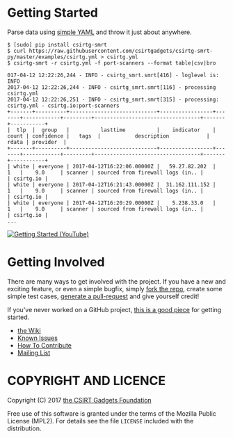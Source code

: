 # Getting Started
Parse data using [simple YAML](https://github.com/csirtgadgets/csirtg-smrt-py/wiki/Examples) and throw it just about anywhere.

```
$ [sudo] pip install csirtg-smrt
$ curl https://raw.githubusercontent.com/csirtgadgets/csirtg-smrt-py/master/examples/csirtg.yml > csirtg.yml
$ csirtg-smrt -r csirtg.yml -f port-scanners --format table|csv|bro

017-04-12 12:22:26,244 - INFO - csirtg_smrt.smrt[416] - loglevel is: INFO
2017-04-12 12:22:26,244 - INFO - csirtg_smrt.smrt[116] - processing csirtg.yml
2017-04-12 12:22:26,251 - INFO - csirtg_smrt.smrt[315] - processing: csirtg.yml - csirtg.io:port-scanners
+-------+----------+----------------------------+-----------------+-------+------------+---------+----------------------------------+-------+-----------+
|  tlp  |  group   |          lasttime          |    indicator    | count | confidence |   tags  |           description            | rdata | provider  |
+-------+----------+----------------------------+-----------------+-------+------------+---------+----------------------------------+-------+-----------+
| white | everyone | 2017-04-12T16:22:06.00000Z |   59.27.82.202  |   1   |    9.0     | scanner | sourced from firewall logs (in.. |       | csirtg.io |
| white | everyone | 2017-04-12T16:21:43.00000Z |  31.162.111.152 |   1   |    9.0     | scanner | sourced from firewall logs (in.. |       | csirtg.io |
| white | everyone | 2017-04-12T16:20:29.00000Z |    5.238.33.0   |   1   |    9.0     | scanner | sourced from firewall logs (in.. |       | csirtg.io |
...
```

[![Getting Started (YouTube)](https://img.youtube.com/vi/https://youtu.be/0f6WLga2a6s/0.jpg)](https://www.youtube.com/watch?v=https://youtu.be/0f6WLga2a6s)

# Getting Involved
There are many ways to get involved with the project. If you have a new and exciting feature, or even a simple bugfix, simply [fork the repo](https://help.github.com/articles/fork-a-repo), create some simple test cases, [generate a pull-request](https://help.github.com/articles/using-pull-requests) and give yourself credit!

If you've never worked on a GitHub project, [this is a good piece](https://guides.github.com/activities/contributing-to-open-source) for getting started.

* [the Wiki](https://github.com/csirtgadgets/csirtg-smrt-py/wiki)  
* [Known Issues](https://github.com/csirtgadgets/csirtg-smrt-py/issues?labels=bug&state=open)  
* [How To Contribute](contributing.md)  
* [Mailing List](https://groups.google.com/forum/#!forum/ci-framework)  
 

# COPYRIGHT AND LICENCE

Copyright (C) 2017 [the CSIRT Gadgets Foundation](http://csirtgadgets.org)

Free use of this software is granted under the terms of the Mozilla Public License (MPL2). For details see the file `LICENSE` included with the distribution.
